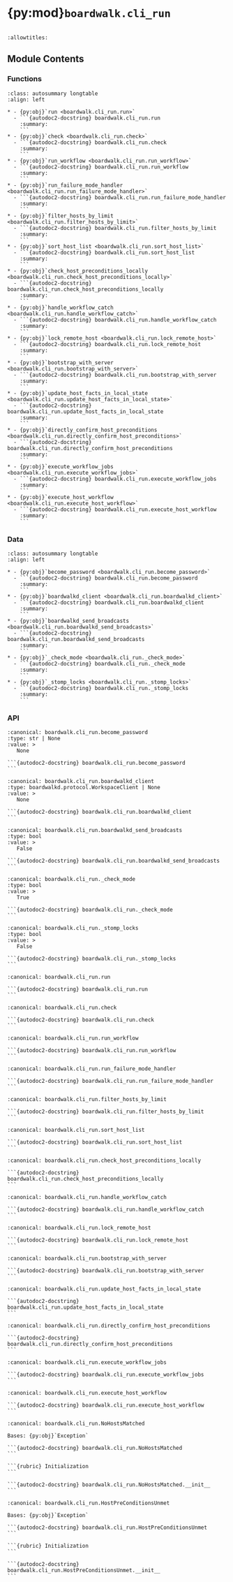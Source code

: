 # {py:mod}`boardwalk.cli_run`

```{py:module} boardwalk.cli_run
```

```{autodoc2-docstring} boardwalk.cli_run
:allowtitles:
```

## Module Contents

### Functions

````{list-table}
:class: autosummary longtable
:align: left

* - {py:obj}`run <boardwalk.cli_run.run>`
  - ```{autodoc2-docstring} boardwalk.cli_run.run
    :summary:
    ```
* - {py:obj}`check <boardwalk.cli_run.check>`
  - ```{autodoc2-docstring} boardwalk.cli_run.check
    :summary:
    ```
* - {py:obj}`run_workflow <boardwalk.cli_run.run_workflow>`
  - ```{autodoc2-docstring} boardwalk.cli_run.run_workflow
    :summary:
    ```
* - {py:obj}`run_failure_mode_handler <boardwalk.cli_run.run_failure_mode_handler>`
  - ```{autodoc2-docstring} boardwalk.cli_run.run_failure_mode_handler
    :summary:
    ```
* - {py:obj}`filter_hosts_by_limit <boardwalk.cli_run.filter_hosts_by_limit>`
  - ```{autodoc2-docstring} boardwalk.cli_run.filter_hosts_by_limit
    :summary:
    ```
* - {py:obj}`sort_host_list <boardwalk.cli_run.sort_host_list>`
  - ```{autodoc2-docstring} boardwalk.cli_run.sort_host_list
    :summary:
    ```
* - {py:obj}`check_host_preconditions_locally <boardwalk.cli_run.check_host_preconditions_locally>`
  - ```{autodoc2-docstring} boardwalk.cli_run.check_host_preconditions_locally
    :summary:
    ```
* - {py:obj}`handle_workflow_catch <boardwalk.cli_run.handle_workflow_catch>`
  - ```{autodoc2-docstring} boardwalk.cli_run.handle_workflow_catch
    :summary:
    ```
* - {py:obj}`lock_remote_host <boardwalk.cli_run.lock_remote_host>`
  - ```{autodoc2-docstring} boardwalk.cli_run.lock_remote_host
    :summary:
    ```
* - {py:obj}`bootstrap_with_server <boardwalk.cli_run.bootstrap_with_server>`
  - ```{autodoc2-docstring} boardwalk.cli_run.bootstrap_with_server
    :summary:
    ```
* - {py:obj}`update_host_facts_in_local_state <boardwalk.cli_run.update_host_facts_in_local_state>`
  - ```{autodoc2-docstring} boardwalk.cli_run.update_host_facts_in_local_state
    :summary:
    ```
* - {py:obj}`directly_confirm_host_preconditions <boardwalk.cli_run.directly_confirm_host_preconditions>`
  - ```{autodoc2-docstring} boardwalk.cli_run.directly_confirm_host_preconditions
    :summary:
    ```
* - {py:obj}`execute_workflow_jobs <boardwalk.cli_run.execute_workflow_jobs>`
  - ```{autodoc2-docstring} boardwalk.cli_run.execute_workflow_jobs
    :summary:
    ```
* - {py:obj}`execute_host_workflow <boardwalk.cli_run.execute_host_workflow>`
  - ```{autodoc2-docstring} boardwalk.cli_run.execute_host_workflow
    :summary:
    ```
````

### Data

````{list-table}
:class: autosummary longtable
:align: left

* - {py:obj}`become_password <boardwalk.cli_run.become_password>`
  - ```{autodoc2-docstring} boardwalk.cli_run.become_password
    :summary:
    ```
* - {py:obj}`boardwalkd_client <boardwalk.cli_run.boardwalkd_client>`
  - ```{autodoc2-docstring} boardwalk.cli_run.boardwalkd_client
    :summary:
    ```
* - {py:obj}`boardwalkd_send_broadcasts <boardwalk.cli_run.boardwalkd_send_broadcasts>`
  - ```{autodoc2-docstring} boardwalk.cli_run.boardwalkd_send_broadcasts
    :summary:
    ```
* - {py:obj}`_check_mode <boardwalk.cli_run._check_mode>`
  - ```{autodoc2-docstring} boardwalk.cli_run._check_mode
    :summary:
    ```
* - {py:obj}`_stomp_locks <boardwalk.cli_run._stomp_locks>`
  - ```{autodoc2-docstring} boardwalk.cli_run._stomp_locks
    :summary:
    ```
````

### API

````{py:data} become_password
:canonical: boardwalk.cli_run.become_password
:type: str | None
:value: >
   None

```{autodoc2-docstring} boardwalk.cli_run.become_password
```

````

````{py:data} boardwalkd_client
:canonical: boardwalk.cli_run.boardwalkd_client
:type: boardwalkd.protocol.WorkspaceClient | None
:value: >
   None

```{autodoc2-docstring} boardwalk.cli_run.boardwalkd_client
```

````

````{py:data} boardwalkd_send_broadcasts
:canonical: boardwalk.cli_run.boardwalkd_send_broadcasts
:type: bool
:value: >
   False

```{autodoc2-docstring} boardwalk.cli_run.boardwalkd_send_broadcasts
```

````

````{py:data} _check_mode
:canonical: boardwalk.cli_run._check_mode
:type: bool
:value: >
   True

```{autodoc2-docstring} boardwalk.cli_run._check_mode
```

````

````{py:data} _stomp_locks
:canonical: boardwalk.cli_run._stomp_locks
:type: bool
:value: >
   False

```{autodoc2-docstring} boardwalk.cli_run._stomp_locks
```

````

````{py:function} run(ctx: click.Context, ask_become_pass: bool, check: bool, limit: str, server_connect: bool, sort_hosts: str, stomp_locks: bool)
:canonical: boardwalk.cli_run.run

```{autodoc2-docstring} boardwalk.cli_run.run
```
````

````{py:function} check(ctx: click.Context, ask_become_pass: bool, limit: str, server_connect: bool, sort_hosts: str)
:canonical: boardwalk.cli_run.check

```{autodoc2-docstring} boardwalk.cli_run.check
```
````

````{py:function} run_workflow(hosts: list[boardwalk.host.Host], inventory_vars: boardwalk.ansible.HostVarsType, workspace: boardwalk.manifest.Workspace, verbosity: int)
:canonical: boardwalk.cli_run.run_workflow

```{autodoc2-docstring} boardwalk.cli_run.run_workflow
```
````

````{py:function} run_failure_mode_handler(exception: Exception, hostname: str, workspace: boardwalk.manifest.Workspace)
:canonical: boardwalk.cli_run.run_failure_mode_handler

```{autodoc2-docstring} boardwalk.cli_run.run_failure_mode_handler
```
````

````{py:function} filter_hosts_by_limit(workspace: boardwalk.manifest.Workspace, hosts: collections.abc.ItemsView[str, boardwalk.host.Host], pattern: str) -> list[boardwalk.host.Host]
:canonical: boardwalk.cli_run.filter_hosts_by_limit

```{autodoc2-docstring} boardwalk.cli_run.filter_hosts_by_limit
```
````

````{py:function} sort_host_list(hosts: list[boardwalk.host.Host], sort_method: str)
:canonical: boardwalk.cli_run.sort_host_list

```{autodoc2-docstring} boardwalk.cli_run.sort_host_list
```
````

````{py:function} check_host_preconditions_locally(hosts: list[boardwalk.host.Host], inventory_vars: boardwalk.ansible.HostVarsType, workspace: boardwalk.manifest.Workspace) -> list[boardwalk.host.Host]
:canonical: boardwalk.cli_run.check_host_preconditions_locally

```{autodoc2-docstring} boardwalk.cli_run.check_host_preconditions_locally
```
````

````{py:function} handle_workflow_catch(workspace: boardwalk.manifest.Workspace, hostname: str)
:canonical: boardwalk.cli_run.handle_workflow_catch

```{autodoc2-docstring} boardwalk.cli_run.handle_workflow_catch
```
````

````{py:function} lock_remote_host(host: boardwalk.host.Host)
:canonical: boardwalk.cli_run.lock_remote_host

```{autodoc2-docstring} boardwalk.cli_run.lock_remote_host
```
````

````{py:function} bootstrap_with_server(workspace: boardwalk.manifest.Workspace, ctx: click.Context)
:canonical: boardwalk.cli_run.bootstrap_with_server

```{autodoc2-docstring} boardwalk.cli_run.bootstrap_with_server
```
````

````{py:function} update_host_facts_in_local_state(host: boardwalk.host.Host, workspace: boardwalk.manifest.Workspace)
:canonical: boardwalk.cli_run.update_host_facts_in_local_state

```{autodoc2-docstring} boardwalk.cli_run.update_host_facts_in_local_state
```
````

````{py:function} directly_confirm_host_preconditions(host: boardwalk.host.Host, inventory_vars: boardwalk.ansible.InventoryHostVars, workspace: boardwalk.manifest.Workspace) -> bool
:canonical: boardwalk.cli_run.directly_confirm_host_preconditions

```{autodoc2-docstring} boardwalk.cli_run.directly_confirm_host_preconditions
```
````

````{py:function} execute_workflow_jobs(host: boardwalk.host.Host, workspace: boardwalk.manifest.Workspace, job_kind: str, verbosity: int)
:canonical: boardwalk.cli_run.execute_workflow_jobs

```{autodoc2-docstring} boardwalk.cli_run.execute_workflow_jobs
```
````

````{py:function} execute_host_workflow(host: boardwalk.host.Host, workspace: boardwalk.manifest.Workspace, verbosity: int)
:canonical: boardwalk.cli_run.execute_host_workflow

```{autodoc2-docstring} boardwalk.cli_run.execute_host_workflow
```
````

````{py:exception} NoHostsMatched()
:canonical: boardwalk.cli_run.NoHostsMatched

Bases: {py:obj}`Exception`

```{autodoc2-docstring} boardwalk.cli_run.NoHostsMatched
```

```{rubric} Initialization
```

```{autodoc2-docstring} boardwalk.cli_run.NoHostsMatched.__init__
```

````

````{py:exception} HostPreConditionsUnmet()
:canonical: boardwalk.cli_run.HostPreConditionsUnmet

Bases: {py:obj}`Exception`

```{autodoc2-docstring} boardwalk.cli_run.HostPreConditionsUnmet
```

```{rubric} Initialization
```

```{autodoc2-docstring} boardwalk.cli_run.HostPreConditionsUnmet.__init__
```

````
